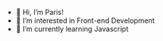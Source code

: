 - 👋 Hi, I’m Paris!
- 👀 I’m interested in Front-end Development
- 🌱 I’m currently learning Javascript
